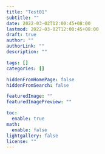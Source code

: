 ```yaml
---
title: "Test01"
subtitle: ""
date: 2022-03-02T12:00:45+08:00
lastmod: 2022-03-02T12:00:45+08:00
draft: true
author: ""
authorLink: ""
description: ""

tags: []
categories: []

hiddenFromHomePage: false
hiddenFromSearch: false

featuredImage: ""
featuredImagePreview: ""

toc:
  enable: true
math:
  enable: false
lightgallery: false
license: ""
---
```


<!--more-->
